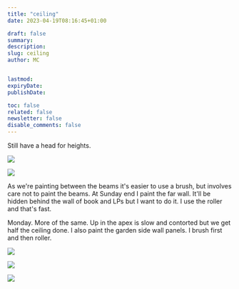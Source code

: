 ```yaml
---
title: "ceiling"
date: 2023-04-19T08:16:45+01:00

draft: false
summary:
description:
slug: ceiling
author: MC


lastmod:
expiryDate:
publishDate:

toc: false
related: false
newsletter: false
disable_comments: false
---
```

Still have a head for heights.

![](/images/4557.jpeg)

![](/images/4567.jpeg)


As we're painting between the beams it's easier to use a brush, but involves care not to paint the beams. At Sunday end I paint the far wall. It'll be hidden behind the wall of book and LPs but I want to do it. I use the roller and that's fast.

Monday. More of the same. Up in the apex is slow and contorted but we get half the ceiling done. I also paint the garden side wall panels. I brush first and then roller.

![](/images/0037.jpeg)

![](/images/0040.jpeg)

![](/images/0042.jpeg)